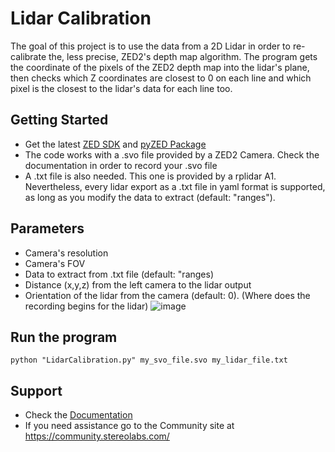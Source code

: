 # Lidar Calibration

The goal of this project is to use the data from a 2D Lidar in order to re-calibrate the, less precise, ZED2's depth map algorithm.
The program gets the coordinate of the pixels of the ZED2 depth map into the lidar's plane, then checks which Z coordinates are closest to 0 on each line and which pixel is the closest to the lidar's data for each line too.

## Getting Started
 - Get the latest [ZED SDK](https://www.stereolabs.com/developers/release/) and [pyZED Package](https://www.stereolabs.com/docs/app-development/python/install/)
 - The code works with a .svo file provided by a ZED2 Camera. Check the documentation in order to record your .svo file
 - A .txt file is also needed. This one is provided by a rplidar A1. Nevertheless, every lidar export as a .txt file in yaml format is supported, as long as you modify the data to extract (default: "ranges").

## Parameters
 - Camera's resolution
 - Camera's FOV
 - Data to extract from .txt file (default: "ranges)
 - Distance (x,y,z) from the left camera to the lidar output
 - Orientation of the lidar from the camera (default: 0). (Where does the recording begins for the lidar)
                        ![image](https://user-images.githubusercontent.com/58843318/176413913-05cf9f89-dfd3-46fa-9f89-d90e2e107a9f.png)


## Run the program

    python "LidarCalibration.py" my_svo_file.svo my_lidar_file.txt
    
## Support
 - Check the [Documentation](https://www.stereolabs.com/docs/)
 - If you need assistance go to the Community site at https://community.stereolabs.com/
